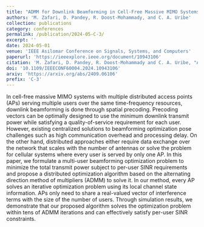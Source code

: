 ```yaml
---
title: "ADMM for Downlink Beamforming in Cell‑Free Massive MIMO Systems"
authors: 'M. Zafari, D. Pandey, R. Doost-Mohammady, and C. A. Uribe'
collection: publications
category: conferences
permalink: /publication/2024-05-C-3/
excerpt: ''
date: 2024-05-01
venue: 'IEEE Asilomar Conference on Signals, Systems, and Computers'
paperurl: 'https://ieeexplore.ieee.org/document/10943106'
citation: 'M. Zafari, D. Pandey, R. Doost-Mohammady and C. A. Uribe, "ADMM for Downlink Beamforming in Cell-Free Massive MIMO Systems," 2024 58th Asilomar Conference on Signals, Systems, and Computers, Pacific Grove, CA, USA, 2024, pp. 623-628, doi: 10.1109/IEEECONF60004.2024.10943106.'
doi: '10.1109/IEEECONF60004.2024.10943106'
arxiv: 'https://arxiv.org/abs/2409.06106'
prefix: 'C-3'
---
```


In cell-free massive MIMO systems with multiple distributed access points (APs) serving multiple users over the same time-frequency resources, downlink beamforming is done through spatial precoding.
Precoding vectors can be optimally designed to use the minimum downlink transmit power while satisfying a quality-of-service requirement for each user.
However, existing centralized solutions to beamforming optimization pose challenges such as high communication overhead and processing delay.
On the other hand, distributed approaches either require data exchange over the network that scales with the number of antennas or solve the problem for cellular systems where every user is served by only one AP.
In this paper, we formulate a multi-user beamforming optimization problem to minimize the total transmit power subject to per-user SINR requirements and propose a distributed optimization algorithm based on the alternating direction method of multipliers (ADMM) to solve it.
In our method, every AP solves an iterative optimization problem using its local channel state information.
APs only need to share a real-valued vector of interference terms with the size of the number of users.
Through simulation results, we demonstrate that our proposed algorithm solves the optimization problem within tens of ADMM iterations and can effectively satisfy per-user SINR constraints.

